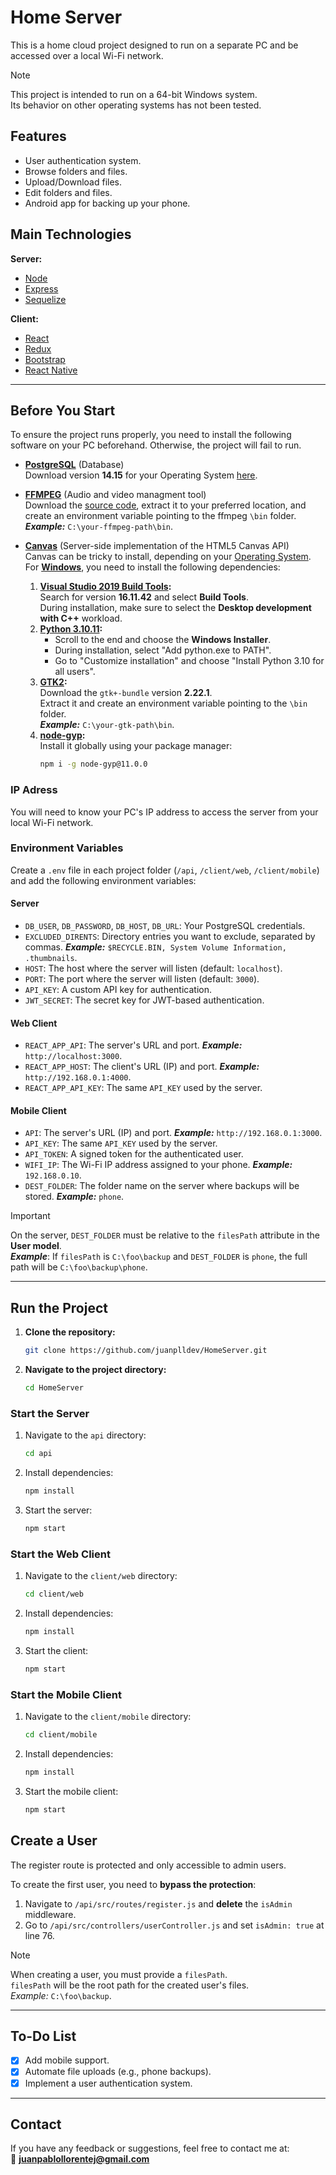 # Home Server

This is a home cloud project designed to run on a separate PC and be accessed over a local Wi-Fi network.

> [!NOTE]
> This project is intended to run on a 64-bit Windows system.  
> Its behavior on other operating systems has not been tested.

## Features

- User authentication system.
- Browse folders and files.
- Upload/Download files.
- Edit folders and files.
- Android app for backing up your phone.


## Main Technologies

**Server:**
- [Node](https://nodejs.org/en)
- [Express](https://expressjs.com/)
- [Sequelize](https://sequelize.org/)

**Client:**
- [React](https://react.dev/)
- [Redux](https://redux.js.org/)
- [Bootstrap](https://getbootstrap.com/)
- [React Native](https://reactnative.dev/)

---

## Before You Start

To ensure the project runs properly, you need to install the following software on your PC beforehand. Otherwise, the project will fail to run.

- **[PostgreSQL](https://www.postgresql.org/)** (Database)  
  Download version **14.15** for your Operating System [here](https://www.enterprisedb.com/downloads/postgres-postgresql-downloads).

- **[FFMPEG](https://www.ffmpeg.org/)** (Audio and video managment tool)  
  Download the [source code](https://www.ffmpeg.org/download.html), extract it to your preferred location, and create an environment variable pointing to the ffmpeg `\bin` folder.  
  ***Example:*** `C:\your-ffmpeg-path\bin`.

- **[Canvas](https://github.com/Automattic/node-canvas/)** (Server-side implementation of the HTML5 Canvas API)  
  Canvas can be tricky to install, depending on your [Operating System](https://github.com/Automattic/node-canvas#installation).  
  For **[Windows](https://github.com/Automattic/node-canvas/wiki/Installation:-Windows)**, you need to install the following dependencies:
  
  1. **[Visual Studio 2019 Build Tools](https://learn.microsoft.com/en-us/visualstudio/releases/2019/history#release-dates-and-build-numbers):**  
    Search for version **16.11.42** and select **Build Tools**.  
    During installation, make sure to select the **Desktop development with C++** workload.
  2. **[Python 3.10.11](https://www.python.org/downloads/release/python-31011/):**  
     - Scroll to the end and choose the **Windows Installer**.  
     - During installation, select "Add python.exe to PATH".  
     - Go to "Customize installation" and choose "Install Python 3.10 for all users".
  3. **[GTK2](https://download.gnome.org/binaries/win64/gtk+/2.22/):**  
     Download the `gtk+-bundle` version **2.22.1**.  
     Extract it and create an environment variable pointing to the `\bin` folder.  
     ***Example:*** `C:\your-gtk-path\bin`.
  4. **[node-gyp](https://github.com/nodejs/node-gyp/#on-windows):**  
     Install it globally using your package manager:  
     ```bash
     npm i -g node-gyp@11.0.0
     ```

### IP Adress

You will need to know your PC's IP address to access the server from your local Wi-Fi network.

### Environment Variables

Create a `.env` file in each project folder (`/api`, `/client/web`, `/client/mobile`) and add the following environment variables:

#### Server

- `DB_USER`, `DB_PASSWORD`, `DB_HOST`, `DB_URL`: Your PostgreSQL credentials.
- `EXCLUDED_DIRENTS`: Directory entries you want to exclude, separated by commas. ***Example:*** `$RECYCLE.BIN, System Volume Information, .thumbnails`.
- `HOST`: The host where the server will listen (default: `localhost`).
- `PORT`: The port where the server will listen (default: `3000`).
- `API_KEY`: A custom API key for authentication.
- `JWT_SECRET`: The secret key for JWT-based authentication.

#### Web Client

- `REACT_APP_API`: The server's URL and port. ***Example:*** `http://localhost:3000`.
- `REACT_APP_HOST`: The client's URL (IP) and port. ***Example:*** `http://192.168.0.1:4000`.
- `REACT_APP_API_KEY`: The same `API_KEY` used by the server.

#### Mobile Client

- `API`: The server's URL (IP) and port. ***Example:*** `http://192.168.0.1:3000`.
- `API_KEY`: The same `API_KEY` used by the server.
- `API_TOKEN`: A signed token for the authenticated user.
- `WIFI_IP`: The Wi-Fi IP address assigned to your phone. ***Example:*** `192.168.0.10`.
- `DEST_FOLDER`: The folder name on the server where backups will be stored. ***Example:*** `phone`.

> [!IMPORTANT]  
> On the server, `DEST_FOLDER` must be relative to the `filesPath` attribute in the **User model**.  
> ***Example***: If `filesPath` is `C:\foo\backup` and `DEST_FOLDER` is `phone`, the full path will be `C:\foo\backup\phone`.

---

## Run the Project

1. **Clone the repository:**
   ```bash
   git clone https://github.com/juanplldev/HomeServer.git
   ```

2. **Navigate to the project directory:**
   ```bash
   cd HomeServer
   ```

### Start the Server

1. Navigate to the `api` directory:
   ```bash
   cd api
   ```

2. Install dependencies:
   ```bash
   npm install
   ```

3. Start the server:
   ```bash
   npm start
   ```

### Start the Web Client

1. Navigate to the `client/web` directory:
   ```bash
   cd client/web
   ```

2. Install dependencies:
   ```bash
   npm install
   ```

3. Start the client:
   ```bash
   npm start
   ```

### Start the Mobile Client

1. Navigate to the `client/mobile` directory:
   ```bash
   cd client/mobile
   ```

2. Install dependencies:
   ```bash
   npm install
   ```

3. Start the mobile client:
   ```bash
   npm start
   ```

## Create a User

The register route is protected and only accessible to admin users.

To create the first user, you need to **bypass the protection**:

1. Navigate to `/api/src/routes/register.js` and **delete** the `isAdmin` middleware.
2. Go to `/api/src/controllers/userController.js` and set `isAdmin: true` at line 76.

> [!NOTE]  
> When creating a user, you must provide a `filesPath`.  
> `filesPath` will be the root path for the created user's files.  
> *Example:* `C:\foo\backup`.

---

## To-Do List

- [X] Add mobile support.
- [X] Automate file uploads (e.g., phone backups).
- [X] Implement a user authentication system.

---

## Contact

If you have any feedback or suggestions, feel free to contact me at:  
📧 **juanpablollorentej@gmail.com**